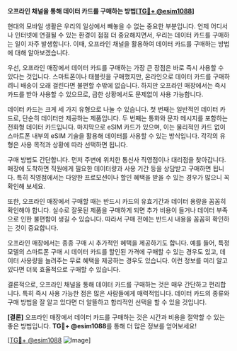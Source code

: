 **오프라인 채널을 통해 데이터 카드를 구매하는 방법[[TG💪+ @esim1088](https://t.me/s/esim1088)]**

현대의 모바일 생활은 우리의 일상에서 빼놓을 수 없는 중요한 부분입니다. 언제 어디서나 인터넷에 연결될 수 있는 환경이 점점 더 중요해지면서, 우리는 데이터 카드를 구매하는 일이 자주 발생합니다. 이때, 오프라인 채널을 활용하여 데이터 카드를 구매하는 방법에 대해 알아보겠습니다.

우선, 오프라인 매장에서 데이터 카드를 구매하는 가장 큰 장점은 바로 즉시 사용할 수 있다는 것입니다. 스마트폰이나 태블릿을 구매했지만, 온라인으로 데이터 카드를 구매하려니 배송이 오래 걸린다면 불편할 수밖에 없습니다. 하지만 오프라인 매장에서는 즉시 카드를 받아 사용할 수 있으므로, 급한 상황에서도 문제없이 사용 가능합니다.

데이터 카드는 크게 세 가지 유형으로 나눌 수 있습니다. 첫 번째는 일반적인 데이터 카드로, 단순히 데이터만 제공하는 제품입니다. 두 번째는 통화와 문자 메시지를 포함하는 전화형 데이터 카드입니다. 마지막으로 eSIM 카드가 있으며, 이는 물리적인 카드 없이 스마트폰 내부의 eSIM 기술을 활용해 데이터를 사용할 수 있는 방식입니다. 각각의 유형은 사용 목적과 상황에 따라 선택하면 됩니다.

구매 방법도 간단합니다. 먼저 주변에 위치한 통신사 직영점이나 대리점을 찾아갑니다. 매장에 도착하면 직원에게 필요한 데이터량과 사용 기간 등을 상담받고 구매하면 됩니다. 특히 직영점에서는 다양한 프로모션이나 할인 혜택을 받을 수 있는 경우가 많으니 꼭 확인해 보세요.

또한, 오프라인 매장에서 구매할 때는 반드시 카드의 유효기간과 데이터 용량을 꼼꼼히 확인해야 합니다. 실수로 잘못된 제품을 구매하게 되면 추가 비용이 들거나 데이터 부족으로 인한 불편함이 생길 수 있습니다. 따라서 구매 전에는 반드시 내용을 꼼꼼히 확인하는 것이 중요합니다.

오프라인 매장에서는 종종 구매 시 추가적인 혜택을 제공하기도 합니다. 예를 들어, 특정 모델의 스마트폰 구매 시 데이터 카드를 할인된 가격에 구매할 수 있는 경우도 있고, 데이터 사용량을 늘려주는 무료 혜택을 제공하는 경우도 있습니다. 이런 정보를 미리 알고 있다면 더욱 효율적으로 구매할 수 있습니다.

결론적으로, 오프라인 채널을 통해 데이터 카드를 구매하는 것은 매우 간단하고 편리합니다. 특히 즉시 사용 가능한 점은 많은 사람들에게 매력적입니다. 데이터 카드의 종류와 구매 방법을 잘 알고 있다면 더 알뜰하고 합리적인 선택을 할 수 있을 것입니다.

**[결론]** 오프라인 매장에서 데이터 카드를 구매하는 것은 시간과 비용을 절약할 수 있는 좋은 방법입니다. **TG💪+ @esim1088**를 통해 더 많은 정보를 얻어보세요! 

[[TG💪+ @esim1088](https://t.me/s/esim1088) ![Image](https://i.postimg.cc/Y0z9fWf4/image.png)]